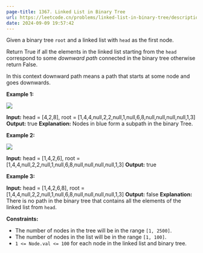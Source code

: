 ```yaml
---
page-title: 1367. Linked List in Binary Tree
url: https://leetcode.cn/problems/linked-list-in-binary-tree/description/?envType=daily-question&envId=2024-09-07
date: 2024-09-09 19:57:42
---
```

Given a binary tree `root` and a linked list with `head` as the first node. 

Return True if all the elements in the linked list starting from the `head` correspond to some *downward path* connected in the binary tree otherwise return False.

In this context downward path means a path that starts at some node and goes downwards.

**Example 1:**

**![](https://assets.leetcode.com/uploads/2020/02/12/sample_1_1720.png)**

**Input:** head = \[4,2,8\], root = \[1,4,4,null,2,2,null,1,null,6,8,null,null,null,null,1,3\]
**Output:** true
**Explanation:** Nodes in blue form a subpath in the binary Tree.  

**Example 2:**

**![](https://assets.leetcode.com/uploads/2020/02/12/sample_2_1720.png)**

**Input:** head = \[1,4,2,6\], root = \[1,4,4,null,2,2,null,1,null,6,8,null,null,null,null,1,3\]
**Output:** true

**Example 3:**

**Input:** head = \[1,4,2,6,8\], root = \[1,4,4,null,2,2,null,1,null,6,8,null,null,null,null,1,3\]
**Output:** false
**Explanation:** There is no path in the binary tree that contains all the elements of the linked list from `head`.

**Constraints:**

-   The number of nodes in the tree will be in the range `[1, 2500]`.
-   The number of nodes in the list will be in the range `[1, 100]`.
-   `1 <= Node.val <= 100` for each node in the linked list and binary tree.